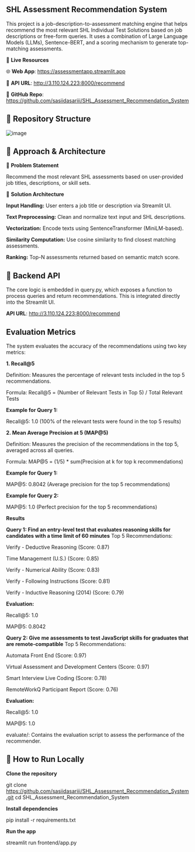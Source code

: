 ## SHL Assessment Recommendation System

This project is a job-description-to-assessment matching engine that helps recommend the most relevant SHL Individual Test Solutions based on job descriptions or free-form queries. It uses a combination of Large Language Models (LLMs), Sentence-BERT, and a scoring mechanism to generate top-matching assessments.

🔗 **Live Resources**

🌐 **Web App**: https://assessmentapp.streamlit.app

🔌 **API URL**: http://3.110.124.223:8000/recommend

📂 **GitHub Repo**: https://github.com/sasiidasariii/SHL_Assessment_Recommendation_System


## 📁 Repository Structure

![image](https://github.com/user-attachments/assets/78ad5eb1-d62b-4f69-a3aa-c50bd565d0d6)



## 🧠 Approach & Architecture

📌 **Problem Statement**

Recommend the most relevant SHL assessments based on user-provided job titles, descriptions, or skill sets.

🔧 **Solution Architecture**

**Input Handling:** User enters a job title or description via Streamlit UI.

**Text Preprocessing:** Clean and normalize text input and SHL descriptions.

**Vectorization:** Encode texts using SentenceTransformer (MiniLM-based).

**Similarity Computation:** Use cosine similarity to find closest matching assessments.

**Ranking:** Top-N assessments returned based on semantic match score.

## 🔄 Backend API

The core logic is embedded in query.py, which exposes a function to process queries and return recommendations. This is integrated directly into the Streamlit UI.

**API URL**: http://3.110.124.223:8000/recommend


## Evaluation Metrics

The system evaluates the accuracy of the recommendations using two key metrics:

**1. Recall@5**

Definition: Measures the percentage of relevant tests included in the top 5 recommendations.

Formula: Recall@5 = (Number of Relevant Tests in Top 5) / Total Relevant Tests

**Example for Query 1:**

Recall@5: 1.0 (100% of the relevant tests were found in the top 5 results)

**2. Mean Average Precision at 5 (MAP@5)**
   
Definition: Measures the precision of the recommendations in the top 5, averaged across all queries.

Formula: MAP@5 = (1/5) * sum(Precision at k for top k recommendations)

**Example for Query 1:**

MAP@5: 0.8042 (Average precision for the top 5 recommendations)

**Example for Query 2:**

MAP@5: 1.0 (Perfect precision for the top 5 recommendations)

**Results**

**Query 1: Find an entry-level test that evaluates reasoning skills for candidates with a time limit of 60 minutes**
Top 5 Recommendations:

Verify - Deductive Reasoning (Score: 0.87)

Time Management (U.S.) (Score: 0.85)

Verify - Numerical Ability (Score: 0.83)

Verify - Following Instructions (Score: 0.81)

Verify - Inductive Reasoning (2014) (Score: 0.79)

**Evaluation:**

Recall@5: 1.0

MAP@5: 0.8042

**Query 2: Give me assessments to test JavaScript skills for graduates that are remote-compatible**
Top 5 Recommendations:

Automata Front End (Score: 0.97)

Virtual Assessment and Development Centers (Score: 0.97)

Smart Interview Live Coding (Score: 0.78)

RemoteWorkQ Participant Report (Score: 0.76)

**Evaluation:**

Recall@5: 1.0

MAP@5: 1.0

evaluate/: Contains the evaluation script to assess the performance of the recommender.


## 🚀 How to Run Locally

**Clone the repository**

git clone https://github.com/sasiidasariii/SHL_Assessment_Recommendation_System.git
cd SHL_Assessment_Recommendation_System

**Install dependencies**

pip install -r requirements.txt

**Run the app**

streamlit run frontend/app.py




